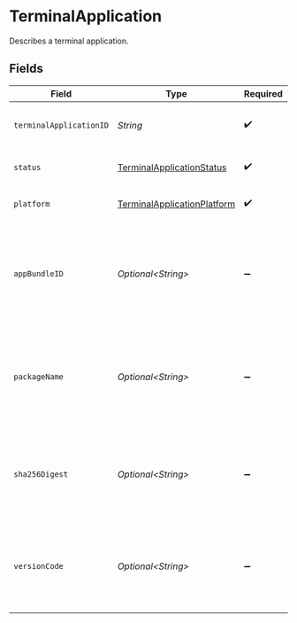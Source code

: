 # TerminalApplication

Describes a terminal application.


## Fields

| Field                                                                                       | Type                                                                                        | Required                                                                                    | Description                                                                                 | Example                                                                                     |
| ------------------------------------------------------------------------------------------- | ------------------------------------------------------------------------------------------- | ------------------------------------------------------------------------------------------- | ------------------------------------------------------------------------------------------- | ------------------------------------------------------------------------------------------- |
| `terminalApplicationID`                                                                     | *String*                                                                                    | :heavy_check_mark:                                                                          | ID of the terminal application.                                                             | 01234567-89ab-cdef-0123-456789abcdef                                                        |
| `status`                                                                                    | [TerminalApplicationStatus](../../models/components/TerminalApplicationStatus.md)           | :heavy_check_mark:                                                                          | Status of the terminal application.                                                         | enabled                                                                                     |
| `platform`                                                                                  | [TerminalApplicationPlatform](../../models/components/TerminalApplicationPlatform.md)       | :heavy_check_mark:                                                                          | Platform of the terminal application.                                                       | ios                                                                                         |
| `appBundleID`                                                                               | *Optional\<String>*                                                                         | :heavy_minus_sign:                                                                          | The app bundle identifier of the terminal application. Will be returned if platform is ios. |                                                                                             |
| `packageName`                                                                               | *Optional\<String>*                                                                         | :heavy_minus_sign:                                                                          | The app package name of the terminal application. Will be returned if platform is android.  |                                                                                             |
| `sha256Digest`                                                                              | *Optional\<String>*                                                                         | :heavy_minus_sign:                                                                          | The app version of the terminal application Will be returned if platform is android.        |                                                                                             |
| `versionCode`                                                                               | *Optional\<String>*                                                                         | :heavy_minus_sign:                                                                          | The app version of the terminal application Will be returned if platform is android.        |                                                                                             |